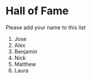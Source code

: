 # Hall of Fame
Please add your name to this list

1. Jose
2. Alex
3. Benjamin
4. Nick
5. Matthew
6. Laura
